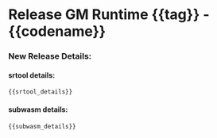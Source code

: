 Release GM Runtime {{tag}} - {{codename}}
===

### New Release Details:

#### srtool details:

```
{{srtool_details}}
```

#### subwasm details:

```
{{subwasm_details}}
```
